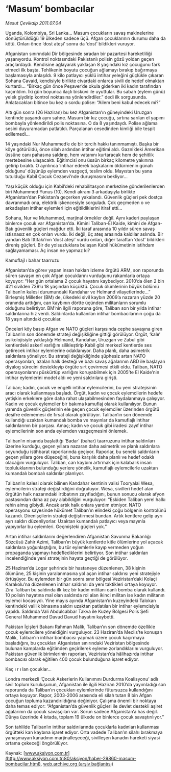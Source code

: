 # ‘Masum’ bombacılar

*Mesut Çevikalp 2011.07.04*

<font class="agenda2NewsSpot">
 <span>
  Uganda, Kolombiya, Sri Lanka... Masum çocukların savaş makinelerine dönüştürüldüğü 19 ülkeden sadece üçü. Afgan çocuklarının durumu daha da kötü. Onları önce ‘dost ateşi’ sonra da ‘dost’ bildikleri vuruyor.
 </span>
</font>
<font class="newsDetail">
 <p>
  <p class="BasicParagraph">
   <span>
    Afganistan sınırındaki Dir bölgesinde sıradan bir pazartesi hareketliliği yaşanıyordu. Kontrol noktasındaki Pakistanlı polisin gözü yoldan geçen araçlardaydı. Kendisine ağlayarak yaklaşan 8 yaşındaki kız çocuğunu fark etmedi ilk başta. Tehlikenin boyutu çocuğun ağlamayı bırakıp bağırmaya başlamasıyla anlaşıldı. 9 kilo patlayıcı yüklü intihar yeleğini güçlükle çıkaran Sohana Cavaid, kendisiyle birlikte civardaki onlarca sivili de hedef olmaktan kurtardı… “Birkaç gün önce Peşaver’de okula giderken iki kadın tarafından kaçırıldım. İki gün boyunca ilaçlı bisküvi ile uyuttular. Bu sabah (eylem günü) yelek giydirip kontrol noktasına yönlendirdiler.” dedi ilk sorgusunda. Anlatacakları bitince bu kez o sordu polise: “Ailem beni kabul edecek mi?”
   </span>
  </p>
  <p class="2011yenimetin">
   Altı gün sonra (26 Haziran) bu kez Afganistan’ın güneyindeki Uruzgan kentinde yaşandı aynı sahne. Masum bir kız çocuğu, sırtına sarılan el yapımı bombayla yönlendirildi polis noktasına. O da 8 yaşındaydı. Polise ağlama sesini duyuramadan patlatıldı. Parçalanan cesedinden kimliği bile tespit edilemedi…
  </p>
  <p class="2011yenimetin">
   14 yaşındaki Nur Muhammed’e de bir tercih hakkı tanınmamıştı. Başka bir köye götürüldü, önce silah ardından intihar eğitimi aldı. Gazni’deki Amerikan üssüne canı pahasına saldırıp, hem vatanını kurtaracak hem de şehitlik mertebesine ulaşacaktı. Eğitimcisi onu üssün birkaç kilometre yakınına getirip bıraktı. O ayrılınca ‘intihar ederek başkalarını öldürmenin günah olduğunu’ düşünüp eylemden vazgeçti, teslim oldu. Mayıstan bu yana tutulduğu Kabil Çocuk Cezaevi’nde duruşmasını bekliyor…
  </p>
  <p class="2011yenimetin">
   Yaşı küçük olduğu için Kabil’deki rehabilitasyon merkezine gönderilenlerden biri Muhammed Yunus (10). Kendi akranı 3 arkadaşıyla birlikte Afganistan’dan Pakistan’a geçerken yakalandı. Güvenlik güçleri pek dostça davranmadı ona, elektrik işkencesiyle sorguladı. Çok geçmeden o ve arkadaşları intihar eylemleri için eğitildiklerini itiraf etti…
  </p>
  <p class="2011yenimetin">
   Sohana, Nur ve Muhammed, marjinal örnekler değil. Aynı kaderi paylaşan binlerce çocuk var Afganistan’da. Kimini Taliban-El Kaide, kimini de Afgan-Batı güvenlik güçleri mağdur etti. İki taraf arasında 10 yıldır süren savaş istisnasız en çok onları vurdu. İki değil, üç ateş arasında kaldılar aslında. Bir yandan Batı İttifakı’nın ‘dost ateşi’ vurdu onları, diğer taraftan ‘dost’ bildikleri direniş güçleri. Bir de yolsuzluklara bulaşan Kabil hükümetinin istihdam sağlayamaması. Aç insan ne yapmaz ki?
  </p>
  <p class="2011yenimetin">
  </p>
  <p class="2011arabaslik">
   <span>
    Kamuflajl
   </span>
   <span>
    ı
   </span>
   <span>
    bahar taarruzu
   </span>
  </p>
  <p class="2011yenimetin">
   <span>
    Afganistan’da görev yapan insan hakları izleme örgütü ARM, son raporunda süren savaşın en çok Afgan çocuklarını vurduğunu rakamlarla ortaya koyuyor: “Her gün ortalama 2 çocuk hayatını kaybediyor. 2010’da ölen 2 bin 421 sivilden 739’u 18 yaşından küçüktü. Çocuk ölümlerinin büyük bölümü Taliban’ın kalesi durumundaki Kandahar ve Helmand vilayetlerinde…” Birleşmiş Milletler (BM) de, ülkedeki sivil kaybın 2009’a nazaran yüzde 20 oranında arttığını, can kaybının dörtte üçünden militanların sorumlu olduğunu belirtiyor. BM’nin ilgili raporuna göre, Taliban son bir yılda intihar saldırılarına hız verdi. Saldırılarda kullanılan intihar bombacılarının çoğu da 18 yaşın altındaki çocuklar.
    <span>
    </span>
   </span>
   <strong>
    <span>
    </span>
   </strong>
  </p>
  <p class="2011yenimetin">
   Önceleri köy basıp Afgan ve NATO güçleri karşısında cephe savaşına giren Taliban’ın son dönemde strateji değişikliğine gittiği görülüyor. Örgüt, ‘kale’ psikolojisiyle yaklaştığı Helmand, Kandahar, Uruzgan ve Zabul gibi kentlerdeki askerî varlığını silikleştirip Kabil gibi merkezî kentlerde ses getirecek intihar eylemlerine odaklanıyor. Daha planlı, daha asimetrik saldırılara yöneliyor. Bu strateji değişikliğinde şüphesiz artan NATO operasyonları, azalan halk desteği ve bazı savaş ağalarının ABD ile başlayan diyalog sürecini destekleyip örgüte sırt çevirmesi etkili oldu. Taliban, NATO operasyonlarını püskürtüp varlığını koruyabilmek için 2005’te El Kaide’nin intihar eylemlerini model aldı ve yeni saldırılara girişti.
  </p>
  <p class="2011yenimetin">
   Taliban; kadın, çocuk ve engelli intihar eylemcilerini, bu yeni stratejisinin aracı olarak kullanmaya başladı. Örgüt, kadın ve çocuk eylemcilerin hedefe yetişkin erkeklere göre daha rahat ulaşabilmesinden faydalanmaya çalışıyor. Kadın ve çocuk eylemciler bir bakıma kamuflaj olarak kullanılıyor. Bunun yanında güvenlik güçlerinin ele geçen çocuk eylemciler üzerinden örgütü deşifre edememesi de fırsat olarak görülüyor. Taliban’ın son dönemde kullandığı uzaktan kumandalı bomba ve mayınlar da kamuflajlı intihar saldırılarının bir parçası. Amaç; kadın ve çocuk gibi iradesi zayıf intihar eylemcilerinin son anda eylemden vazgeçmesini önlemek.
  </p>
  <p class="2011yenimetin">
   Taliban’ın nisanda başlattığı ‘Badar’ (bahar) taarruzunu intihar saldırıları üzerine kurduğu, geçen yıllara nazaran daha asimetrik ve planlı saldırılara soyunduğu istihbarat raporlarında geçiyor. Raporlar, bu seneki saldırıların geçen yıllara göre düşeceğini, buna karşılık daha planlı ve hedef odaklı olacağını vurguluyor. Taliban, can kaybını artırmak için kalabalık insan topluluklarının bulunduğu yerlere yönelik, kamuflajlı eylemcilerle uzaktan kumandalı bombalı saldırılar planlıyor.
  </p>
  <p class="2011yenimetin">
   Taliban’ın kalesi olarak bilinen Kandahar kentinin valisi Tooryalai Wesa, eylemcilerin strateji değiştirdiğini doğruluyor. Wesa, sivilleri hedef alan örgütün halk nazarındaki irtibatının zayıfladığını, bunun sonucu olarak afyon pastasından daha az pay alabildiğini vurguluyor: “Eskiden Taliban yerel halkı rehin almış gibiydi. Ancak artık halk onlara yardım etmiyor. NATO operasyonu sayesinde hükümet Taliban’ın elindeki çoğu bölgenin kontrolünü kazandı. Direnişçilerin strateji değiştirmesi bundan. Artık kentlere gelip ayrı ayrı saldırı düzenliyorlar. Uzaktan kumandalı patlayıcı veya mayınla yapıyorlar bu eylemleri. Geçmişteki güçleri yok.”
  </p>
  <p class="2011yenimetin">
   Artan intihar saldırılarını değerlendiren Afganistan Savunma Bakanlığı Sözcüsü Zahir Azimi, Taliban’ın büyük kentlerde kitle ölümlerine yol açacak saldırılara yoğunlaştığını, bu tür eylemlerle kayıp vermeden yoğun propaganda yapmayı hedeflediklerini belirtiyor. Son intihar saldırıları incelendiğinde yeni stratejinin hayata geçtiği de görülüyor.
  </p>
  <p class="2011yenimetin">
   25 Haziran’da Logar şehrinde bir hastaneye düzenlenen, 38 kişinin ölümüne, 25 kişinin yaralanmasına yol açan intihar saldırısı yeni stratejiyle örtüşüyor. Bu eylemden bir gün sonra sınır bölgesi Veziristan’daki Kolaçi Karakolu’na düzenlenen intihar saldırısı da yeni taktikleri ortaya koyuyor. Zira Taliban bu saldırıda ilk kez bir kadın militanı canlı bomba olarak kullandı. 10 polisin hayatına mal olan saldırıda rol alan ikinci militan ise kadın militanın eylemci kocasıydı. Yine mayıs ayında Afganistan’ın kuzeyindeki Talokan kentindeki valilik binasına saldırı uzaktan patlatılan bir intihar eylemcisiyle yapıldı. Saldırıda Vali Abdulcabbar Takva ile Kuzey Bölgesi Polis Şefi General Muhammed Davud Davud hayatını kaybetti.
   <strong>
    <span>
    </span>
   </strong>
  </p>
  <p class="2011yenimetin">
   Pakistan İçişleri Bakanı Rahman Malik, Taliban’ın son dönemde özellikle çocuk eylemcilere yöneldiğini vurguluyor. 23 Haziran’da Meclis’te konuşan Malik, Taliban’ın intihar bombacısı yapmak üzere çocuk kaçırmaya başladığını, bu çocukları Afganistan sınırındaki Veziristan bölgesinde bulunan kamplarda eğitimden geçirilerek eyleme zorlandıklarını vurguluyor. Pakistan güvenlik birimlerinin raporları, Veziristan’da hâlihazırda intihar bombacısı olarak eğitilen 400 çocuk bulunduğuna işaret ediyor.
  </p>
  <p class="2011arabaslik">
   <span>
   </span>
  </p>
  <p class="2011arabaslik">
   <span>
    Kaç
   </span>
   <span>
    ı
   </span>
   <span>
    r
   </span>
   <span>
    ı
   </span>
   <span>
    lan çocuklar…
   </span>
  </p>
  <p class="2011yenimetin">
   <span>
    Londra merkezli ‘Çocuk Askerlerin Kullanımını Durdurma Koalisyonu’ adlı sivil toplum kuruluşunun, Afganistan ile ilgili Haziran 2010’da yayımladığı son raporunda da Taliban’ın çocukları eylemlerinde fütursuzca kullandığını ortaya koyuyor. Rapor, 2003-2006 arasında eli silah tutan 8 bin Afgan çocuğun topluma kazandırıldığına değiniyor. Çalışma önemli bir noktaya daha temas ediyor: “Afganistan’da güvenlik güçleri ile devlet destekli aşiret ağalarının da çocuk savaşçıları var. Sorun sadece Afganistan’a has değil. Dünya üzerinde 4 kıtada, toplam 19 ülkede on binlerce çocuk savaştırılıyor.”
   </span>
  </p>
  <p class="2011yenimetin">
   Son tahlilde Taliban’ın intihar saldırılarında çocuklarla kadınları kullanması örgütteki kan kaybına işaret ediyor. Orta vadede Taliban’ın silahı bırakmaya yanaşmayan kanadının marjinalleşeceği, sivilleşen kanadın hareketi siyasi ortama çekeceği öngörülüyor.
  </p>
  <p class="BasicParagraph">
   <span lang="EN-GB">
   </span>
  </p>
 </p>
</font>

Kaynak: [www.aksiyon.com.tr](http://www.aksiyon.com.tr:80/aksiyon/haber-29860-masum-bombacilar.html), [web.archive.org (arşiv bağlantısı)](http://web.archive.org/web/20110709204747/http://www.aksiyon.com.tr:80/aksiyon/haber-29860-masum-bombacilar.html)
